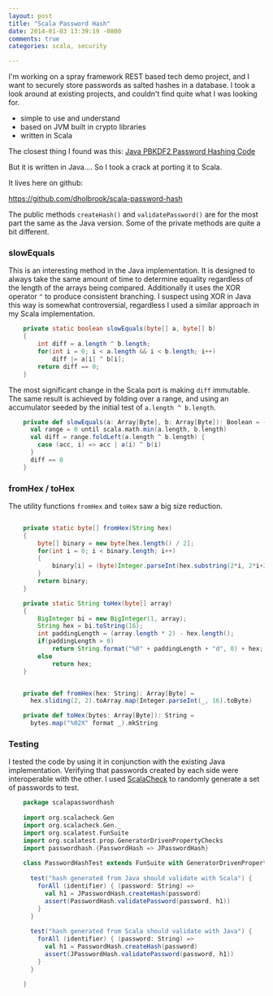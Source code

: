 ```yaml
---
layout: post
title: "Scala Password Hash"
date: 2014-01-03 13:39:19 -0800
comments: true
categories: scala, security

---
```


I'm working on a spray framework REST based tech demo project, and I want to securely store passwords as salted hashes in a database.  I took a look around at existing projects, and couldn't find quite what I was looking for.

- simple to use and understand
- based on JVM built in crypto libraries
- written in Scala

The closest thing I found was this: [Java PBKDF2 Password Hashing Code](https://crackstation.net/hashing-security.htm#javasourcecode) 

But it is written in Java.... So I took a crack at porting it to Scala.

It lives here on github:

https://github.com/dholbrook/scala-password-hash

The public methods `createHash()` and `validatePassword()` are for the most part the same as the Java version.  Some of the private methods are quite a bit different.

### slowEquals ###

This is an interesting method in the Java implementation.  It is designed to always take the same amount of time to determine equality regardless of the length of the arrays being compared. Additionally it uses the XOR operator `^` to produce consistent branching.  I suspect using XOR in Java this way is somewhat controversial, regardless I used a similar approach in my Scala implementation.

``` java Java: slowEquals()
    private static boolean slowEquals(byte[] a, byte[] b)
    {
        int diff = a.length ^ b.length;
        for(int i = 0; i < a.length && i < b.length; i++)
            diff |= a[i] ^ b[i];
        return diff == 0;
    }
```
The most significant change in the Scala port is making `diff` immutable.  The same result is achieved by folding over a range, and using an accumulator seeded by the initial test of `a.length ^ b.length`.

``` scala Scala: slowEquals()
    private def slowEquals(a: Array[Byte], b: Array[Byte]): Boolean = {
      val range = 0 until scala.math.min(a.length, b.length)
      val diff = range.foldLeft(a.length ^ b.length) {
        case (acc, i) => acc | a(i) ^ b(i)
      }
      diff == 0
    }
```

### fromHex / toHex  ###

The utility functions `fromHex` and `toHex` saw a big size reduction.

``` java Java: fromHex() and toHex()

    private static byte[] fromHex(String hex)
    {
        byte[] binary = new byte[hex.length() / 2];
        for(int i = 0; i < binary.length; i++)
        {
            binary[i] = (byte)Integer.parseInt(hex.substring(2*i, 2*i+2), 16);
        }
        return binary;
    }

    private static String toHex(byte[] array)
    {
        BigInteger bi = new BigInteger(1, array);
        String hex = bi.toString(16);
        int paddingLength = (array.length * 2) - hex.length();
        if(paddingLength > 0) 
            return String.format("%0" + paddingLength + "d", 0) + hex;
        else
            return hex;
    }

```

``` scala Scala: fromHex() and toHex()

    private def fromHex(hex: String): Array[Byte] = 
      hex.sliding(2, 2).toArray.map(Integer.parseInt(_, 16).toByte)

    private def toHex(bytes: Array[Byte]): String = 
      bytes.map("%02X" format _).mkString

```

### Testing ###

I tested the code by using it in conjunction with the existing Java implementation.  Verifying that passwords created by each side were interoperable with the other.  I used [ScalaCheck](http://www.scalacheck.org/) to randomly generate a set of passwords to test.

```scala PasswordHashTest
    package scalapasswordhash
    
    import org.scalacheck.Gen
    import org.scalacheck.Gen._
    import org.scalatest.FunSuite
    import org.scalatest.prop.GeneratorDrivenPropertyChecks
    import passwordhash.{PasswordHash => JPasswordHash}
    
    class PasswordHashTest extends FunSuite with GeneratorDrivenPropertyChecks  {
    
      test("hash generated from Java should validate with Scala") {
        forAll (identifier) { (password: String) =>
          val h1 = JPasswordHash.createHash(password)
          assert(PasswordHash.validatePassword(password, h1))
        }
      }
      
      test("hash generated from Scala should validate with Java") {
        forAll (identifier) { (password: String) =>
          val h1 = PasswordHash.createHash(password)
          assert(JPasswordHash.validatePassword(password, h1))
        }
      }  
        
    }
```
